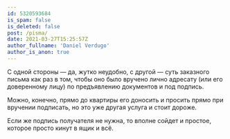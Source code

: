 ```yaml
---
id: 5320593684
is_spam: false
is_deleted: false
post: /pisma/
date: 2021-03-27T15:25:57Z
author_fullname: 'Daniel Verdugo'
author_is_anon: true
---
```


<p>С одной стороны — да, жутко неудобно, с другой — суть заказного письма как раз в том, чтобы оно было вручено лично адресату (или его доверенному лицу) по предъявлению документов и под подпись.</p><p>Можно, конечно, прямо до квартиры его доносить и просить прямо при вручении подписать, но это уже другая услуга и стоит дороже.</p><p>Если же подпись получателя не нужна, то вполне сойдет и простое, которое просто кинут в ящик и всё.</p>

